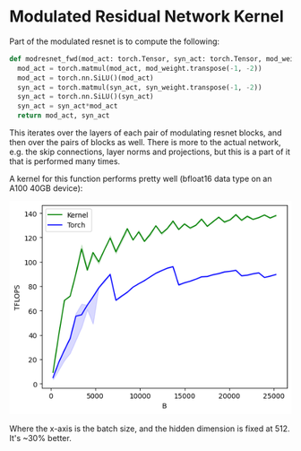 # Modulated Residual Network Kernel

Part of the modulated resnet is to compute the following:

```python
def modresnet_fwd(mod_act: torch.Tensor, syn_act: torch.Tensor, mod_weight: torch.Tensor, syn_weight: torch.Tensor):
  mod_act = torch.matmul(mod_act, mod_weight.transpose(-1, -2))
  mod_act = torch.nn.SiLU()(mod_act)
  syn_act = torch.matmul(syn_act, syn_weight.transpose(-1, -2))
  syn_act = torch.nn.SiLU()(syn_act)
  syn_act = syn_act*mod_act
  return mod_act, syn_act
```

This iterates over the layers of each pair of modulating resnet blocks, and then over the pairs of blocks as well.
There is more to the actual network, e.g. the skip connections, layer norms and projections, but this is a part of
it that is performed many times.

A kernel for this function performs pretty well (bfloat16 data type on an A100 40GB device):

![Plot of TFLOP/s, higher is better](plots/fwd_bf16.png)

Where the x-axis is the batch size, and the hidden dimension is fixed at 512. It's ~30% better.